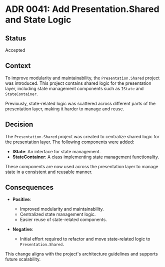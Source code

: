 ﻿# ADR 0041: Add Presentation.Shared and State Logic

## Status
Accepted

## Context

To improve modularity and maintainability, the `Presentation.Shared` project was introduced. This project contains shared logic for the presentation layer, including state management components such as `IState` and `StateContainer`.

Previously, state-related logic was scattered across different parts of the presentation layer, making it harder to manage and reuse.

## Decision

The `Presentation.Shared` project was created to centralize shared logic for the presentation layer. The following components were added:

- **IState**: An interface for state management.
- **StateContainer**: A class implementing state management functionality.

These components are now used across the presentation layer to manage state in a consistent and reusable manner.

## Consequences

- **Positive**:
  - Improved modularity and maintainability.
  - Centralized state management logic.
  - Easier reuse of state-related components.

- **Negative**:
  - Initial effort required to refactor and move state-related logic to `Presentation.Shared`.

This change aligns with the project's architecture guidelines and supports future scalability.
